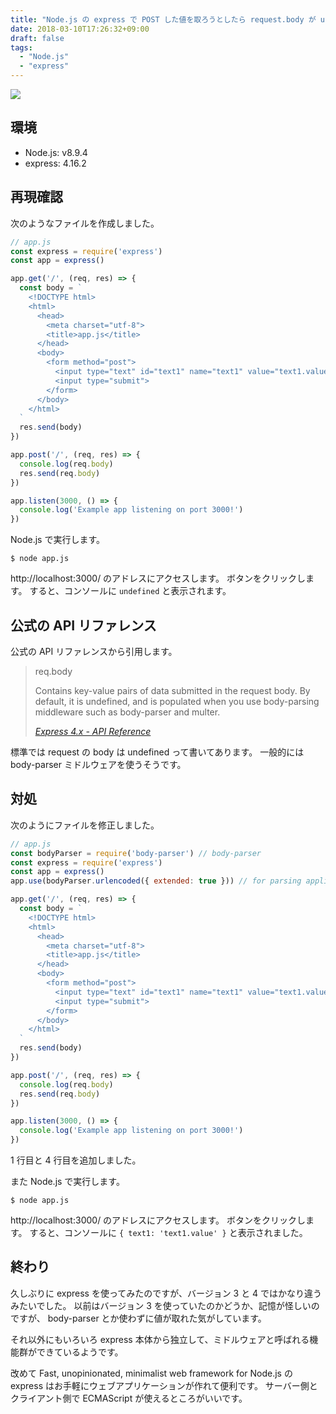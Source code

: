 ```yaml
---
title: "Node.js の express で POST した値を取ろうとしたら request.body が undefined になる"
date: 2018-03-10T17:26:32+09:00
draft: false
tags:
  - "Node.js"
  - "express"
---
```


![](//nodejs.org/static/images/logo.svg)

<!--more-->

## 環境

* Node.js: v8.9.4
* express: 4.16.2

## 再現確認

次のようなファイルを作成しました。

```javascript
// app.js
const express = require('express')
const app = express()

app.get('/', (req, res) => {
  const body = `
    <!DOCTYPE html>
    <html>
      <head>
        <meta charset="utf-8">
        <title>app.js</title>
      </head>
      <body>
        <form method="post">
          <input type="text" id="text1" name="text1" value="text1.value">
          <input type="submit">
        </form>
      </body>
    </html>
  `
  res.send(body)
})

app.post('/', (req, res) => {
  console.log(req.body)
  res.send(req.body)
})

app.listen(3000, () => {
  console.log('Example app listening on port 3000!')
})
```

Node.js で実行します。

```
$ node app.js
```

http://localhost:3000/ のアドレスにアクセスします。
ボタンをクリックします。
すると、コンソールに `undefined` と表示されます。

## 公式の API リファレンス

公式の API リファレンスから引用します。

> req.body
>
> Contains key-value pairs of data submitted in the request body. By default, it is undefined, and is populated when you use body-parsing middleware such as body-parser and multer.
>
> <cite>[Express 4.x - API Reference](https://expressjs.com/en/4x/api.html#req.body)</cite>

標準では request の body は undefined って書いてあります。
一般的には body-parser ミドルウェアを使うそうです。

## 対処

次のようにファイルを修正しました。

```javascript
// app.js
const bodyParser = require('body-parser') // body-parser
const express = require('express')
const app = express()
app.use(bodyParser.urlencoded({ extended: true })) // for parsing application/x-www-form-urlencoded

app.get('/', (req, res) => {
  const body = `
    <!DOCTYPE html>
    <html>
      <head>
        <meta charset="utf-8">
        <title>app.js</title>
      </head>
      <body>
        <form method="post">
          <input type="text" id="text1" name="text1" value="text1.value">
          <input type="submit">
        </form>
      </body>
    </html>
  `
  res.send(body)
})

app.post('/', (req, res) => {
  console.log(req.body)
  res.send(req.body)
})

app.listen(3000, () => {
  console.log('Example app listening on port 3000!')
})
```

1 行目と 4 行目を追加しました。

また Node.js で実行します。

```
$ node app.js
```

http://localhost:3000/ のアドレスにアクセスします。
ボタンをクリックします。
すると、コンソールに `{ text1: 'text1.value' }` と表示されました。

## 終わり

久しぶりに express を使ってみたのですが、バージョン 3 と 4 ではかなり違うみたいでした。
以前はバージョン 3 を使っていたのかどうか、記憶が怪しいのですが、 body-parser とか使わずに値が取れた気がしています。

それ以外にもいろいろ express 本体から独立して、ミドルウェアと呼ばれる機能群ができているようです。

改めて Fast, unopinionated, minimalist web framework for Node.js の express はお手軽にウェブアプリケーションが作れて便利です。
サーバー側とクライアント側で ECMAScript が使えるところがいいです。

